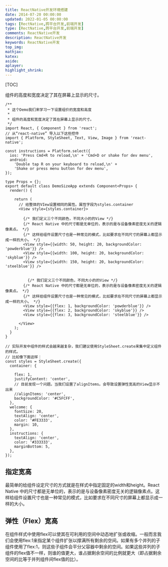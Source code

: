 ```yaml
---
title: ReactNative开发环境搭建
date: 2014-07-20 00:00:00
updated: 2022-01-05 00:00:00
tags: [RectNative,跨平台开发,前端开发]
type: [RectNative,跨平台开发,前端开发]
comments: ReactNative开发
description: ReactNative开发
keywords: ReactNative开发
top_img:
mathjax:
katex:
aside:
aplayer:
highlight_shrink:
---
```


[TOC]

组件的高度和宽度决定了其在屏幕上显示的尺寸。


```
/**
 * 这个Demo我们来学习一下设置组价的宽度和高度
 * 
 * 组件的高度和宽度决定了其在屏幕上显示的尺寸。
 */
import React, { Component } from 'react';
// 从“react-native” 导入以下这些控件
import { Platform, StyleSheet, Text, View, Image } from 'react-native';

const instructions = Platform.select({
  ios: 'Press Cmd+R to reload,\n' + 'Cmd+D or shake for dev menu',
  android:
    'Double tap R on your keyboard to reload,\n' +
    'Shake or press menu button for dev menu',
});

type Props = {};
export default class DemoSizeApp extends Component<Props> {
  render() {
   
    return (
      // 给整体的VIew设置相同的属性。属性字段为styles.container
      <View style={styles.container}>

        {/* 我们定义三个不同颜色，不同大小的的View */}
        {/* React Native 中的尺寸都是无单位的，表示的是与设备像素密度无关的逻辑像素点。 */}
        {/* 这样给组件设置尺寸也是一种常见的模式，比如要求在不同尺寸的屏幕上都显示成一样的大小。 */}
        <View style={{width: 50, height: 20, backgroundColor: 'powderblue'}} />
        <View style={{width: 100, height: 20, backgroundColor: 'skyblue'}} />
        <View style={{width: 150, height: 20, backgroundColor: 'steelblue'}} />


          {/* 我们定义三个不同颜色，不同大小的的View */}
        {/* React Native 中的尺寸都是无单位的，表示的是与设备像素密度无关的逻辑像素点。 */}
        {/* 这样给组件设置尺寸也是一种常见的模式，比如要求在不同尺寸的屏幕上都显示成一样的大小。 */}
        <View style={{flex: 1, backgroundColor: 'powderblue'}} />
        <View style={{flex: 2, backgroundColor: 'skyblue'}} />
        <View style={{flex: 3, backgroundColor: 'steelblue'}} />

      </View>
    );
  }
}

// 实际开发中组件的样式会越来越复杂，我们建议使用StyleSheet.create来集中定义组件的样式。
// 比如像下面这样：
const styles = StyleSheet.create({
  container: {

    flex: 1,
    justifyContent: 'center',
    // 目前发现一个问题。当我们设置了alignItems。会导致设置弹性宽高的View显示不出来
    //alignItems: 'center',
    backgroundColor: '#C5FCFF',
  },
  welcome: {
    fontSize: 20,
    textAlign: 'center',
    color: '#FE3333',
    margin: 10,
  },
  instructions: {
    textAlign: 'center',
    color: '#333333',
    marginBottom: 5,
  },
});

```


## 指定宽高

最简单的给组件设定尺寸的方式就是在样式中指定固定的width和height。React Native 中的尺寸都是无单位的，表示的是与设备像素密度无关的逻辑像素点。这样给组件设置尺寸也是一种常见的模式，比如要求在不同尺寸的屏幕上都显示成一样的大小。



## 弹性（Flex）宽高

在组件样式中使用flex可以使其在可利用的空间中动态地扩张或收缩。一般而言我们会使用flex:1来指定某个组件扩张以撑满所有剩余的空间。如果有多个并列的子组件使用了flex:1，则这些子组件会平分父容器中剩余的空间。如果这些并列的子组件的flex值不一样，则谁的值更大，谁占据剩余空间的比例就更大（即占据剩余空间的比等于并列组件间flex值的比）。

